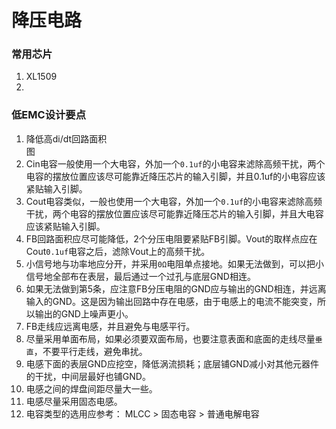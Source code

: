 # 降压电路
### 常用芯片
1. XL1509
2. 
### 低EMC设计要点
1. 降低高di/dt回路面积  
图
2. Cin电容一般使用一个大电容，外加一个`0.1uf`的小电容来滤除高频干扰，两个电容的摆放位置应该尽可能靠近降压芯片的输入引脚，并且0.1uf的小电容应该紧贴输入引脚。
3. Cout电容类似，一般也使用一个大电容，外加一个`0.1uf`的小电容来滤除高频干扰，两个电容的摆放位置应该尽可能靠近降压芯片的输入引脚，并且大电容应该紧贴输入引脚。
4. FB回路面积应尽可能降低，2个分压电阻要紧贴FB引脚。Vout的取样点应在Cout`0.1uf`电容之后，滤除Vout上的高频干扰。
5. 小信号地与功率地应分开，并采用`0Ω`电阻单点接地。如果无法做到，可以把小信号地全部布在表层，最后通过一个过孔与底层GND相连。
6. 如果无法做到第5条，应注意FB分压电阻的GND应与输出的GND相连，并远离输入的GND。这是因为输出回路中存在电感，由于电感上的电流不能突变，所以输出的GND上噪声更小。
7. FB走线应远离电感，并且避免与电感平行。
8. 尽量采用单面布局，如果必须要双面布局，也要注意表面和底面的走线尽量`垂直`，不要平行走线，避免串扰。
9. 电感下面的表层GND应挖空，降低涡流损耗；底层铺GND减小对其他元器件的干扰，中间层最好也铺GND。
10. 电感之间的焊盘间距尽量大一些。
11. 电感尽量采用固态电感。
12. 电容类型的选用应参考： MLCC > 固态电容 > 普通电解电容
